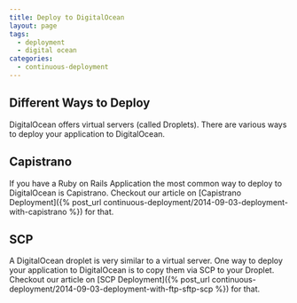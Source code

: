 ```yaml
---
title: Deploy to DigitalOcean
layout: page
tags:
  - deployment
  - digital ocean
categories:
  - continuous-deployment
---
```

## Different Ways to Deploy
DigitalOcean offers virtual servers (called Droplets).
There are various ways to deploy your application to DigitalOcean.

## Capistrano
If you have a Ruby on Rails Application the most common way to deploy to DigitalOcean is Capistrano.
Checkout our article on [Capistrano Deployment]({% post_url continuous-deployment/2014-09-03-deployment-with-capistrano %}) for that.

## SCP
A DigitalOcean droplet is very similar to a virtual server.
One way to deploy your application to DigitalOcean is to copy them via SCP to your Droplet.
Checkout our article on [SCP Deployment]({% post_url continuous-deployment/2014-09-03-deployment-with-ftp-sftp-scp %}) for that.

